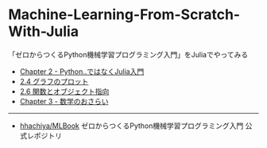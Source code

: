 # Machine-Learning-From-Scratch-With-Julia
「ゼロからつくるPython機械学習プログラミング入門」をJuliaでやってみる

- [Chapter 2 - Python..ではなくJulia入門](https://nbviewer.jupyter.org/github/matsueushi/machine-learning-from-scratch-with-julia/blob/notebooks/notebook/chapter2.ipynb)
- [2.4 グラフのプロット](https://nbviewer.jupyter.org/github/matsueushi/machine-learning-from-scratch-with-julia/blob/notebooks/notebook/chapter2-4-scatter-plot.ipynb)
- [2.6 関数とオブジェクト指向](https://nbviewer.jupyter.org/github/matsueushi/machine-learning-from-scratch-with-julia/blob/notebooks/notebook/chapter2-6-house-price-data-main.ipynb)
- [Chapter 3 - 数学のおさらい](https://nbviewer.jupyter.org/github/matsueushi/machine-learning-from-scratch-with-julia/blob/notebooks/notebook/chapter3.ipynb)

---

* [hhachiya/MLBook](https://github.com/hhachiya/MLBook) ゼロからつくるPython機械学習プログラミング入門 公式レポジトリ

